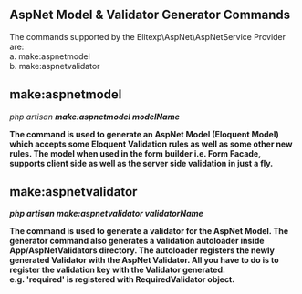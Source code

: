 ## AspNet Model & Validator Generator Commands

The commands supported by the Elitexp\AspNet\AspNetService Provider are:<br/>
a. make:aspnetmodel <br/>
b. make:aspnetvalidator <br/>

## make:aspnetmodel
<i>php artisan <b>make:aspnetmodel<b> modelName</i>

The command is used to generate an AspNet Model (Eloquent Model) which accepts some Eloquent Validation rules as well as some other new rules. The model when used in the form builder i.e. Form Facade, supports client side as well as the server side validation in just a fly.

## make:aspnetvalidator
<i>php artisan <b>make:aspnetvalidator</b> validatorName</i>

The command is used to generate a validator for the AspNet Model. The generator command also generates a validation autoloader inside <b>App/AspNetValidators</b> directory. The autoloader registers the newly generated Validator with the AspNet Validator. All you have to do is to register the validation key with the Validator generated. <br/>
e.g. 'required' is registered with RequiredValidator object.

